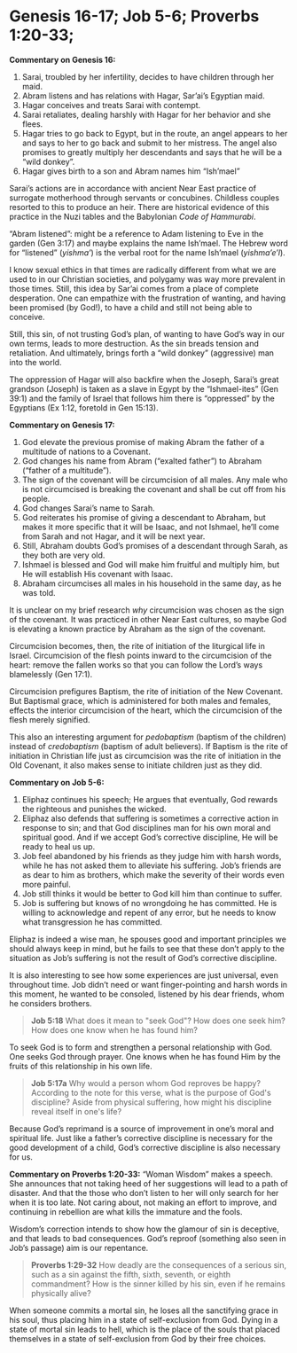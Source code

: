 # Genesis 16-17; Job 5-6; Proverbs 1:20-33;

**Commentary on Genesis 16:**
1. Sarai, troubled by her infertility, decides to have children through her maid.
2. Abram listens and has relations with Hagar, Sar’ai’s Egyptian maid.
3. Hagar conceives and treats Sarai with contempt.
4. Sarai retaliates, dealing harshly with Hagar for her behavior and she flees.
5. Hagar tries to go back to Egypt, but in the route, an angel appears to her and says to her to go back and submit to her mistress. The angel also promises to greatly multiply her descendants and says that he will be a “wild donkey”.
6. Hagar gives birth to a son and Abram names him “Ish’mael”

Sarai’s actions are in accordance with ancient Near East practice of surrogate motherhood through servants or concubines. Childless couples resorted to this to produce an heir. There are historical evidence of this practice in the Nuzi tables and the Babylonian *Code of Hammurabi*.

“Abram listened”: might be a reference to Adam listening to Eve in the garden (Gen 3:17) and maybe explains the name Ish’mael. The Hebrew word for “listened” (*yishma’*) is the verbal root for the name Ish’mael (*yishma’e’l*).

I know sexual ethics in that times are radically different from what we are used to in our Christian societies, and polygamy was way more prevalent in those times. Still, this idea by Sar’ai comes from a place of complete desperation. One can empathize with the frustration of wanting, and having been promised (by God!), to have a child and still not being able to conceive.

Still, this sin, of not trusting God’s plan, of wanting to have God’s way in our own terms, leads to more destruction. As the sin breads tension and retaliation. And ultimately, brings forth a “wild donkey” (aggressive) man into the world.

The oppression of Hagar will also backfire when the Joseph, Sarai’s great grandson (Joseph) is taken as a slave in Egypt by the “Ishmael-ites” (Gen 39:1) and the family of Israel that follows him there is “oppressed” by the Egyptians (Ex 1:12, foretold in Gen 15:13).

**Commentary on Genesis 17:**
1. God elevate the previous promise of making Abram the father of a multitude of nations to a Covenant.
2. God changes his name from Abram (“exalted father”) to Abraham (“father of a multitude”).
3. The sign of the covenant will be circumcision of all males. Any male who is not circumcised is breaking the covenant and shall be cut off from his people.
4. God changes Sarai’s name to Sarah.
5. God reiterates his promise of giving a descendant to Abraham, but makes it more specific that it will be Isaac, and not Ishmael, he’ll come from Sarah and not Hagar, and it will be next year.
6. Still, Abraham doubts God’s promises of a descendant through Sarah, as they both are very old.
7. Ishmael is blessed and God will make him fruitful and multiply him, but He will establish His covenant with Isaac.
8. Abraham circumcises all males in his household in the same day, as he was told.

It is unclear on my brief research *why* circumcision was chosen as the sign of the covenant. It was practiced in other Near East cultures, so maybe God is elevating a known practice by Abraham as the sign of the covenant.

Circumcision becomes, then, the rite of initiation of the liturgical life in Israel. Circumcision of the flesh points inward to the circumcision of the heart: remove the fallen works so that you can follow the Lord’s ways blamelessly (Gen 17:1).

Circumcision prefigures Baptism, the rite of initiation of the New Covenant. But Baptismal grace, which is administered for both males and females, effects the interior circumcision of the heart, which the circumcision of the flesh merely signified.

This also an interesting argument for *pedobaptism* (baptism of the children) instead of *credobaptism* (baptism of adult believers). If Baptism is the rite of initiation in Christian life just as circumcision was the rite of initiation in the Old Covenant, it also makes sense to initiate children just as they did.

**Commentary on Job 5-6:**
1. Eliphaz continues his speech; He argues that eventually, God rewards the righteous and punishes the wicked.
2. Eliphaz also defends that suffering is sometimes a corrective action in response to sin; and that God disciplines man for his own moral and spiritual good. And if we accept God’s corrective discipline, He will be ready to heal us up.
3. Job feel abandoned by his friends as they judge him with harsh words, while he has not asked them to alleviate his suffering. Job’s friends are as dear to him as brothers, which make the severity of their words even more painful.
4. Job still thinks it would be better to God kill him than continue to suffer.
5. Job is suffering but knows of no wrongdoing he has committed. He is willing to acknowledge and repent of any error, but he needs to know what transgression he has committed.

Eliphaz is indeed a wise man, he spouses good and important principles we should always keep in mind, but he fails to see that these don’t apply to the situation as Job’s suffering is not the result of God’s corrective discipline.

It is also interesting to see how some experiences are just universal, even throughout time. Job didn’t need or want finger-pointing and harsh words in this moment, he wanted to be consoled, listened by his dear friends, whom he considers brothers.

> **Job 5:18** What does it mean to "seek God"? How does one seek him? How does one know when he has found him?

To seek God is to form and strengthen a personal relationship with God. One seeks God through prayer. One knows when he has found Him by the fruits of this relationship in his own life.

> **Job 5:17a** Why would a person whom God reproves be happy? According to the note for this verse, what is the purpose of God's discipline? Aside from physical suffering, how might his discipline reveal itself in one's life?

Because God’s reprimand is a source of improvement in one’s moral and spiritual life. Just like a father’s corrective discipline is necessary for the good development of a child, God’s corrective discipline is also necessary for us.


**Commentary on Proverbs 1:20-33:**
“Woman Wisdom” makes a speech. She announces that not taking heed of her suggestions will lead to a path of disaster. And that the those who don’t listen to her will only search for her when it is too late. Not caring about, not making an effort to improve, and continuing in rebellion are what kills the immature and the fools.

Wisdom’s correction intends to show how the glamour of sin is deceptive, and that leads to bad consequences. God’s reproof (something also seen in Job’s passage) aim is our repentance.

> **Proverbs 1:29-32** How deadly are the consequences of a serious sin, such as a sin against the fifth, sixth, seventh, or eighth commandment? How is the sinner killed by his sin, even if he remains physically alive?

When someone commits a mortal sin, he loses all the sanctifying grace in his soul, thus placing him in a state of self-exclusion from God. Dying in a state of mortal sin leads to hell, which is the place of the souls that placed themselves in a state of self-exclusion from God by their free choices.
